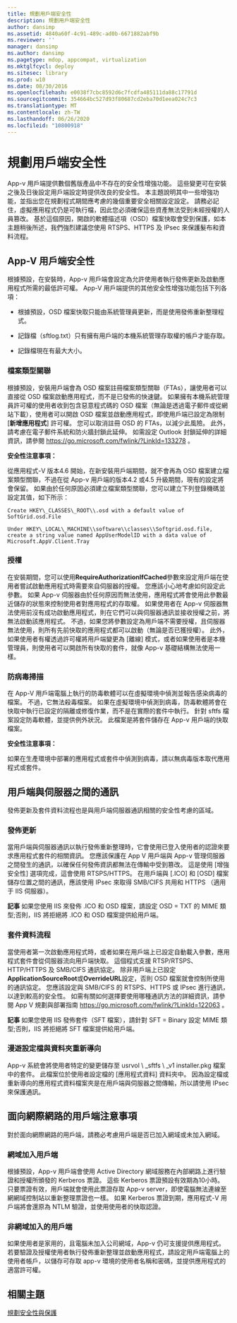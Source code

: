 ```yaml
---
title: 規劃用戶端安全性
description: 規劃用戶端安全性
author: dansimp
ms.assetid: 4840a60f-4c91-489c-ad0b-6671882abf9b
ms.reviewer: ''
manager: dansimp
ms.author: dansimp
ms.pagetype: mdop, appcompat, virtualization
ms.mktglfcycl: deploy
ms.sitesec: library
ms.prod: w10
ms.date: 08/30/2016
ms.openlocfilehash: e0038f7cbc8592d6c7fcdfa485111da88c17791d
ms.sourcegitcommit: 354664bc527d93f80687cd2eba70d1eea024c7c3
ms.translationtype: MT
ms.contentlocale: zh-TW
ms.lasthandoff: 06/26/2020
ms.locfileid: "10800918"
---
```

# 規劃用戶端安全性


App-v 用戶端提供數個舊版產品中不存在的安全性增強功能。 這些變更可在安裝之後及日後設定用戶端設定時提供改良的安全性。 本主題說明其中一些增強功能，並指出您在規劃程式期間應考慮的幾個重要安全相關設定設定。 請務必記住，虛擬應用程式仍是可執行檔，因此您必須確保這些資產無法受到未經授權的人員篡改。 基於這個原因，開啟的軟體描述項（OSD）檔案快取會受到保護，如本主題稍後所述，我們強烈建議您使用 RTSPS、HTTPS 及 IPsec 來保護髮布和資料流程。

## App-V 用戶端安全性


根據預設，在安裝時，App-v 用戶端會設定為允許使用者執行發佈更新及啟動應用程式所需的最低許可權。 App-V 用戶端提供的其他安全性增強功能包括下列各項：

-   根據預設，OSD 檔案快取只能由系統管理員更新，而是使用發佈重新整理程式。

-   記錄檔（sftlog.txt）只有擁有用戶端的本機系統管理存取權的帳戶才能存取。

-   記錄檔現在有最大大小。

### 檔案類型關聯

根據預設，安裝用戶端會為 OSD 檔案註冊檔案類型關聯（FTAs），讓使用者可以直接從 OSD 檔案啟動應用程式，而不是已發佈的快速鍵。 如果擁有本機系統管理員許可權的使用者收到包含惡意程式碼的 OSD 檔案（無論是透過電子郵件或從網站下載），使用者可以開啟 OSD 檔案並啟動應用程式，即使用戶端已設定為限制 [**新增應用程式**] 許可權。 您可以取消註冊 OSD 的 FTAs，以減少此風險。 此外，請考慮在電子郵件系統和防火牆封鎖此延伸。 如需設定 Outlook 封鎖延伸的詳細資訊，請參閱 <https://go.microsoft.com/fwlink/?LinkId=133278> 。

**安全性注意事項：**

從應用程式-V 版本4.6 開始，在新安裝用戶端期間，就不會再為 OSD 檔案建立檔案類型關聯，不過在從 App-v 用戶端的版本4.2 或4.5 升級期間，現有的設定將會保留。 如果由於任何原因必須建立檔案類型關聯，您可以建立下列登錄機碼並設定其值，如下所示：

    Create HKEY\_CLASSES\_ROOT\\.osd with a default value of SoftGrid.osd.File

    Under HKEY\_LOCAL\_MACHINE\\software\\classes\\Softgrid.osd.file, create a string value named AppUserModelID with a data value of Microsoft.AppV.Client.Tray

### 授權

在安裝期間，您可以使用**RequireAuthorizationIfCached**參數來設定用戶端在使用者嘗試啟動應用程式時需要來自伺服器的授權。 您應該小心地考慮如何設定此參數。 如果 App-v 伺服器由於任何原因而無法使用，應用程式將會使用此參數最近儲存的狀態來控制使用者對應用程式的存取權。 如果使用者在 App-v 伺服器無法使用前沒有成功啟動應用程式，則在它們可以與伺服器通訊並接收授權之前，將無法啟動該應用程式。 不過，如果您將參數設定為用戶端不需要授權，且伺服器無法使用，則所有先前快取的應用程式都可以啟動（無論是否已獲授權）。 此外，如果使用者有權透過許可權將用戶端變更為 [離線] 模式，或者如果使用者是本機管理員，則使用者可以開啟所有快取的套件，就像 App-v 基礎結構無法使用一樣。

### 防病毒掃描

在 App-V 用戶端電腦上執行的防毒軟體可以在虛擬環境中偵測並報告感染病毒的檔案。 不過，它無法殺毒檔案。 如果在虛擬環境中偵測到病毒，防毒軟體將會在快取中執行已設定的隔離或修復作業，而不是在實際的套件中執行。 針對 sftfs 檔案設定防毒軟體，並提供例外狀況。 此檔案是將套件儲存在 App-v 用戶端的快取檔案。

**安全性注意事項：**

如果在生產環境中部署的應用程式或套件中偵測到病毒，請以無病毒版本取代應用程式或套件。

## 用戶端與伺服器之間的通訊


發佈更新及套件資料流程也是與用戶端伺服器通訊相關的安全性考慮的區域。

### 發佈更新

當用戶端與伺服器通訊以執行發佈重新整理時，它會使用已登入使用者的認證來要求應用程式套件的相關資訊。 您應該保護在 App V 用戶端與 App-v 管理伺服器之間發生的通訊，以確保任何發佈資訊都無法在傳輸中受到篡改。 這是使用 [增強安全性] 選項完成，這會使用 RTSPS/HTTPS。 在用戶端與 [.ICO] 和 [OSD] 檔案儲存位置之間的通訊，應該使用 IPsec 來取得 SMB/CIFS 共用和 HTTPS （適用于 IIS 伺服器）。

**記事** 如果您使用 IIS 來發佈 .ICO 和 OSD 檔案，請設定 OSD = TXT 的 MIME 類型;否則，IIS 將拒絕將 .ICO 和 OSD 檔案提供給用戶端。

 

### 套件資料流程

當使用者第一次啟動應用程式時，或者如果在用戶端上已設定自動載入參數，應用程式套件會從伺服器流向用戶端快取。 這個程式支援 RTSP/RTSPS、HTTP/HTTPS 及 SMB/CIFS 通訊協定。 除非用戶端上已設定**ApplicationSourceRoot**或**OverrideURL**設定，否則 OSD 檔案就會控制所使用的通訊協定。 您應該設定與 SMB/CIFS 的 RTSPS、HTTPS 或 IPsec 進行通訊，以達到較高的安全性。 如需有關如何選擇要使用哪種通訊方法的詳細資訊，請參閱 App V 規劃與部署指南 <https://go.microsoft.com/fwlink/?LinkId=122063> 。

**記事** 如果您使用 IIS 發佈套件（SFT 檔案），請針對 SFT = Binary 設定 MIME 類型;否則，IIS 將拒絕將 SFT 檔案提供給用戶端。

 

### 漫遊設定檔與資料夾重新導向

App-v 系統會將使用者特定的變更儲存至 usrvol \ _sftfs \ _v1 installer.pkg 檔案中的套件。 此檔案位於使用者設定檔的 [應用程式資料] 資料夾中。 因為設定檔或重新導向的應用程式資料檔案夾是在用戶端與伺服器之間傳輸，所以請使用 IPsec 來保護通訊。

## 面向網際網路的用戶端注意事項


對於面向網際網路的用戶端，請務必考慮用戶端是否已加入網域或未加入網域。

### 網域加入用戶端

根據預設，App-v 用戶端會使用 Active Directory 網域服務在內部網路上進行驗證和授權所頒發的 Kerberos 票證。 這些 Kerberos 票證預設有效期為10小時。 只要票證有效，用戶端就會使用此票證存取 App-v server，即使電腦無法連線至網網域控制站以重新整理票證也一樣。 如果 Kerberos 票證到期，應用程式-V 用戶端將會還原為 NTLM 驗證，並使用使用者的快取認證。

### 非網域加入的用戶端

如果使用者是家用的，且電腦未加入公司網域，App-v 仍可支援提供應用程式。 若要驗證及授權使用者執行發佈重新整理並啟動應用程式，請設定用戶端電腦上的使用者帳戶，以儲存可存取 app-v 環境的使用者名稱和密碼，並提供應用程式的適當許可權。

## 相關主題


[規劃安全性與保護](planning-for-security-and-protection.md)

 

 





